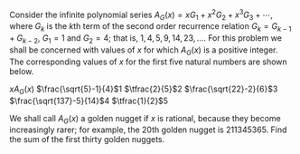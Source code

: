 Consider the infinite polynomial series $A_G(x) = x G_1 + x^2 G_2 + x^3 G_3 + \cdots$, where $G_k$ is the $k$th term of the second order recurrence relation $G_k = G_{k-1} + G_{k-2}$, $G_1 = 1$ and $G_2 = 4$; that is, $1, 4, 5, 9, 14, 23, \dots$.
For this problem we shall be concerned with values of $x$ for which $A_G(x)$ is a positive integer.
The corresponding values of $x$ for the first five natural numbers are shown below.

$x$$A_G(x)$
$\frac{\sqrt{5}-1}{4}$$1$
$\tfrac{2}{5}$$2$
$\frac{\sqrt{22}-2}{6}$$3$
$\frac{\sqrt{137}-5}{14}$$4$
$\tfrac{1}{2}$$5$

We shall call $A_G(x)$ a golden nugget if $x$ is rational, because they become increasingly rarer; for example, the $20$th golden nugget is $211345365$.
Find the sum of the first thirty golden nuggets.